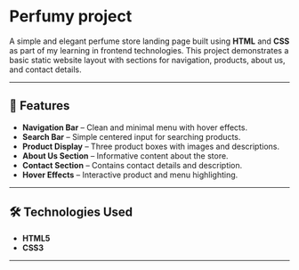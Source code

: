 # Perfumy project

A simple and elegant perfume store landing page built using **HTML** and **CSS** as part of my learning in frontend technologies. 
This project demonstrates a basic static website layout with sections for navigation, products, about us, and contact details.

---

## 🚀 Features
- **Navigation Bar** – Clean and minimal menu with hover effects.
- **Search Bar** – Simple centered input for searching products.
- **Product Display** – Three product boxes with images and descriptions.
- **About Us Section** – Informative content about the store.
- **Contact Section** – Contains contact details and description.
- **Hover Effects** – Interactive product and menu highlighting.

---

## 🛠️ Technologies Used
- **HTML5**
- **CSS3**

---


